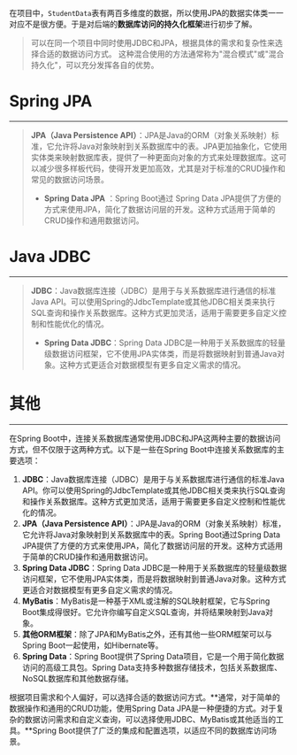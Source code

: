 在项目中，`StudentData`表有两百多维度的数据，所以使用JPA的数据实体类一一对应不是很方便。于是对后端的**数据库访问的持久化框架**进行初步了解。

>可以在同一个项目中同时使用JDBC和JPA，根据具体的需求和复杂性来选择合适的数据访问方式。
这种混合使用的方法通常称为"混合模式"或"混合持久化"，可以充分发挥各自的优势。

# Spring JPA
---
>**JPA（Java Persistence API）**：JPA是Java的ORM（对象关系映射）标准，它允许将Java对象映射到关系数据库中的表。JPA更加抽象化，它使用实体类来映射数据库表，提供了一种更面向对象的方式来处理数据库。这可以减少很多样板代码，使得开发更加高效，尤其是对于标准的CRUD操作和常见的数据访问场景。
>- **Spring Data JPA** ：Spring Boot通过 Spring Data JPA提供了方便的方式来使用JPA，简化了数据访问层的开发。这种方式适用于简单的CRUD操作和通用数据访问。



# Java JDBC
---
>**JDBC**：Java数据库连接（JDBC）是用于与关系数据库进行通信的标准Java API。可以使用Spring的JdbcTemplate或其他JDBC相关类来执行SQL查询和操作关系数据库。这种方式更加灵活，适用于需要更多自定义控制和性能优化的情况。
>- **Spring Data JDBC**：Spring Data JDBC是一种用于关系数据库的轻量级数据访问框架，它不使用JPA实体类，而是将数据映射到普通Java对象。这种方式更适合对数据模型有更多自定义需求的情况。

# 其他
---
在Spring Boot中，连接关系数据库通常使用JDBC和JPA这两种主要的数据访问方式，但不仅限于这两种方式。以下是一些在Spring Boot中连接关系数据库的主要选项：

1. **JDBC**：Java数据库连接（JDBC）是用于与关系数据库进行通信的标准Java API。你可以使用Spring的JdbcTemplate或其他JDBC相关类来执行SQL查询和操作关系数据库。这种方式更加灵活，适用于需要更多自定义控制和性能优化的情况。
2. **JPA（Java Persistence API）**：JPA是Java的ORM（对象关系映射）标准，它允许将Java对象映射到关系数据库中的表。Spring Boot通过Spring Data JPA提供了方便的方式来使用JPA，简化了数据访问层的开发。这种方式适用于简单的CRUD操作和通用数据访问。
3. **Spring Data JDBC**：Spring Data JDBC是一种用于关系数据库的轻量级数据访问框架，它不使用JPA实体类，而是将数据映射到普通Java对象。这种方式更适合对数据模型有更多自定义需求的情况。
4. **MyBatis**：MyBatis是一种基于XML或注解的SQL映射框架，它与Spring Boot集成得很好。它允许你编写自定义SQL查询，并将结果映射到Java对象。
5. **其他ORM框架**：除了JPA和MyBatis之外，还有其他一些ORM框架可以与Spring Boot一起使用，如Hibernate等。
6. **Spring Data**：Spring Boot提供了Spring Data项目，它是一个用于简化数据访问的高级工具包。Spring Data支持多种数据存储技术，包括关系数据库、NoSQL数据库和其他数据存储。

根据项目需求和个人偏好，可以选择合适的数据访问方式。**通常，对于简单的数据操作和通用的CRUD功能，使用Spring Data JPA是一种便捷的方式。对于复杂的数据访问需求和自定义查询，可以选择使用JDBC、MyBatis或其他适当的工具。**Spring Boot提供了广泛的集成和配置选项，以适应不同的数据库访问场景。